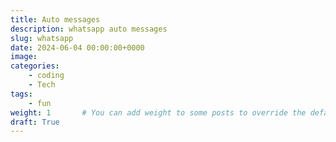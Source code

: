 ```yaml
---
title: Auto messages
description: whatsapp auto messages
slug: whatsapp
date: 2024-06-04 00:00:00+0000
image:
categories:
    - coding
    - Tech
tags:
    - fun
weight: 1       # You can add weight to some posts to override the default sorting (date descending)
draft: True
---
```



